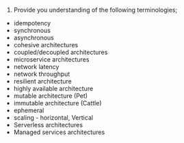 1. Provide you understanding of the following terminologies;
* idempotency
* synchronous
* asynchronous
* cohesive architectures
* coupled/decoupled architectures
* microservice architectures
* network latency
* network throughput
* resilient architecture
* highly available architecture
* mutable architecture (Pet)
* immutable architecture (Cattle)
* ephemeral 
* scaling - horizontal, Vertical
* Serverless architectures
* Managed services architectures

